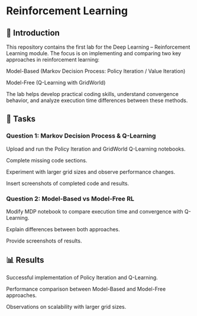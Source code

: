 # Reinforcement Learning

## 📌 Introduction
This repository contains the first lab for the Deep Learning – Reinforcement Learning module. The focus is on implementing and comparing two key approaches in reinforcement learning:

Model-Based (Markov Decision Process: Policy Iteration / Value Iteration)

Model-Free (Q-Learning with GridWorld)

The lab helps develop practical coding skills, understand convergence behavior, and analyze execution time differences between these methods.

## 📝 Tasks
### Question 1: Markov Decision Process & Q-Learning
Upload and run the Policy Iteration and GridWorld Q-Learning notebooks.

Complete missing code sections.

Experiment with larger grid sizes and observe performance changes.

Insert screenshots of completed code and results.

### Question 2: Model-Based vs Model-Free RL
Modify MDP notebook to compare execution time and convergence with Q-Learning.

Explain differences between both approaches.

Provide screenshots of results.

## 📊 Results
Successful implementation of Policy Iteration and Q-Learning.

Performance comparison between Model-Based and Model-Free approaches.

Observations on scalability with larger grid sizes.
